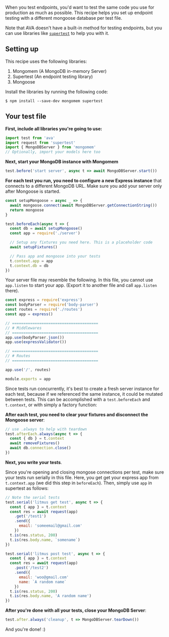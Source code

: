 When you test endpoints, you'd want to test the same code you use for production as much as possible. This recipe helps you set up endpoint testing with a different mongoose database per test file.

Note that AVA doesn't have a built-in method for testing endpoints, but you can use libraries like [`supertest`](https://github.com/visionmedia/supertest) to help you with it.

## Setting up

This recipe uses the following libraries:

1. Mongomem (A MongoDB in-memory Server)
2. Supertest (An endpoint testing library)
3. Mongoose

Install the libraries by running the following code:

```console
$ npm install --save-dev mongomem supertest
```

## Your test file

**First, include all libraries you're going to use:**

```js
import test from 'ava'
import request from 'supertest'
import { MongoDBServer } from 'mongomem'
// Optionally, import your models here too
```

**Next, start your MongoDB instance with Mongomem**

```js
test.before('start server', async t => await MongoDBServer.start())
```

**For each test you run, you need to configure a new Express instance** that connects to a different MongoDB URL. Make sure you add your server only after Mongoose is started.

```js
const setupMongoose = async _ => {
  await mongoose.connect(await MongoDBServer.getConnectionString())
  return mongoose
}

test.beforeEach(async t => {
  const db = await setupMongoose()
  const app = require('./server')

  // Setup any fixtures you need here. This is a placeholder code
  await setupFixtures()

  // Pass app and mongoose into your tests
  t.context.app = app
  t.context.db = db
})
```

Your server file may resemble the following. In this file, you cannot use `app.listen` to start your app. (Export it to another file and call `app.listen` there).

```js
const express = require('express')
const bodyParser = require('body-parser')
const routes = require('./routes')
const app = express()

// ======================================
// # Middlewares
// ======================================
app.use(bodyParser.json())
app.use(expressValidator())

// ======================================
// # Routes
// ======================================

app.use('/', routes)

module.exports = app
```

Since tests run concurrently, it's best to create a fresh server instance for each test, because if we referenced the same instance, it could be mutated between tests. This can be accomplished with a `test.beforeEach` and `t.context`, or with simply a factory function:

**After each test, you need to clear your fixtures and disconnect the Mongoose server**:

```js
// use .always to help with teardown
test.afterEach.always(async t => {
  const { db } = t.context
  await removeFixtures()
  await db.connection.close()
})
```

**Next, you write your tests**.

Since you're opening and closing mongose connections per test, make sure your tests run serially in this file. Here, you get get your express app from `t.context.app` (we did this step in `beforeEach`). Then, simply use `app` in supertest as follows:

```js
// Note the serial tests
test.serial('litmus get test', async t => {
  const { app } = t.context
  const res = await request(app)
    .get('/test1')
    .send({
      email: 'someemail@gmail.com'
    })
  t.is(res.status, 200)
  t.is(res.body.name, `somename`)
})

test.serial('litmus post test', async t => {
  const { app } = t.context
  const res = await request(app)
    .post('/test2')
    .send({
      email: 'woo@gmail.com'
      name: `A random name`
    })
  t.is(res.status, 200)
  t.is(res.body.name, 'A random name')
})
```

**After you're done with all your tests, close your MongoDB Server**:

```js
test.after.always('cleanup', t => MongoDBServer.tearDown())
```

And you're done! :)
